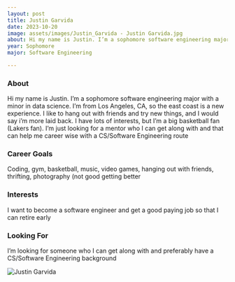 ```yaml
---
layout: post
title: Justin Garvida 
date: 2023-10-20
image: assets/images/Justin_Garvida - Justin Garvida.jpg
about: Hi my name is Justin. I’m a sophomore software engineering major with a minor in data science. I’m from Los Angeles, CA, so the east coast is a new experience. I like to hang out with friends and try new things, and I would say i’m more laid back. I have lots of interests, but I’m a big basketball fan (Lakers fan). I’m just looking for a mentor who I can get along with and that can help me career wise with a CS/Software Engineering route
year: Sophomore
major: Software Engineering

---
```


### About

Hi my name is Justin. I’m a sophomore software engineering major with a minor in data science. I’m from Los Angeles, CA, so the east coast is a new experience. I like to hang out with friends and try new things, and I would say i’m more laid back. I have lots of interests, but I’m a big basketball fan (Lakers fan). I’m just looking for a mentor who I can get along with and that can help me career wise with a CS/Software Engineering route

### Career Goals

Coding, gym, basketball, music, video games, hanging out with friends, thrifting, photography (not good getting better

### Interests

I want to become a software engineer and get a good paying job so that I can retire early

### Looking For

I’m looking for someone who I can get along with and preferably have a CS/Software Engineering background 

<div class="text-center my-5">
    <img src="https://sase-drexel.github.io/mentorship-2023/assets/images/Justin_Garvida - Justin Garvida.jpg" alt="Justin Garvida" class="rounded post-img" />
</div>
